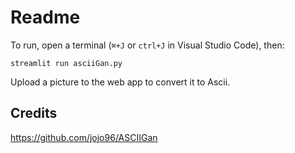 # Readme

To run, open a terminal (`⌘+J` or `ctrl+J` in Visual Studio Code), then:

```
streamlit run asciiGan.py
```

Upload a picture to the web app to convert it to Ascii.

## Credits

https://github.com/jojo96/ASCIIGan
